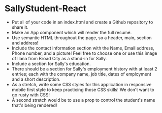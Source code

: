 # SallyStudent-React

* Put all of your code in an index.html and create a Github repository to share it.
* Make an App component which will render the full resumé.
* Use semantic HTML throughout the page, so a header, main, section and address!
* Include the contact information section with the Name, Email address, Phone number, and a picture! Feel free to choose one or use this image of Ilana from Broad City as a stand-in for Sally.
* Include a section for Sally's education.
* There should be a section for Sally's employment history with at least 2 entries; each with the company name, job title, dates of employment and a short description.
* As a stretch, write some CSS styles for this application in responsive mobile first style to keep practicing those CSS skills! We don't want to go rusty with CSS!
* A second stretch would be to use a prop to control the student's name that's being rendered!
